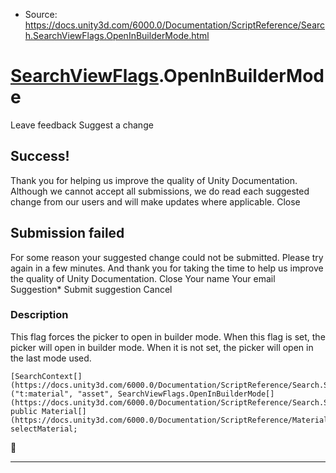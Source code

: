 * Source: https://docs.unity3d.com/6000.0/Documentation/ScriptReference/Search.SearchViewFlags.OpenInBuilderMode.html

#  [SearchViewFlags](https://docs.unity3d.com/6000.0/Documentation/ScriptReference/Search.SearchViewFlags.html).OpenInBuilderMode
Leave feedback
Suggest a change
## Success!
Thank you for helping us improve the quality of Unity Documentation. Although we cannot accept all submissions, we do read each suggested change from our users and will make updates where applicable.
Close
## Submission failed
For some reason your suggested change could not be submitted. Please <a>try again</a> in a few minutes. And thank you for taking the time to help us improve the quality of Unity Documentation.
Close
Your name Your email Suggestion* Submit suggestion
Cancel
### Description
This flag forces the picker to open in builder mode.
When this flag is set, the picker will open in builder mode. When it is not set, the picker will open in the last mode used.
```
[SearchContext[](https://docs.unity3d.com/6000.0/Documentation/ScriptReference/Search.SearchContext.html)("t:material", "asset", SearchViewFlags.OpenInBuilderMode[](https://docs.unity3d.com/6000.0/Documentation/ScriptReference/Search.SearchViewFlags.OpenInBuilderMode.html))]
public Material[](https://docs.unity3d.com/6000.0/Documentation/ScriptReference/Material.html) selectMaterial;
```

* * *
